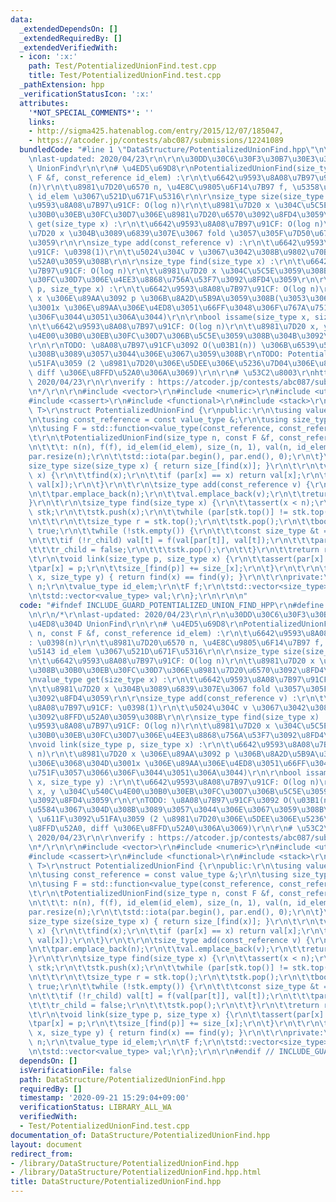 ```yaml
---
data:
  _extendedDependsOn: []
  _extendedRequiredBy: []
  _extendedVerifiedWith:
  - icon: ':x:'
    path: Test/PotentializedUnionFind.test.cpp
    title: Test/PotentializedUnionFind.test.cpp
  _pathExtension: hpp
  _verificationStatusIcon: ':x:'
  attributes:
    '*NOT_SPECIAL_COMMENTS*': ''
    links:
    - http://sigma425.hatenablog.com/entry/2015/12/07/185047,
    - https://atcoder.jp/contests/abc087/submissions/12241089
  bundledCode: "#line 1 \"DataStructure/PotentializedUnionFind.hpp\"\n\n\n\r\n/*\r\
    \nlast-updated: 2020/04/23\r\n\r\n\u30DD\u30C6\u30F3\u30B7\u30E3\u30EB\u4ED8\u304D\
    \ UnionFind\r\n\r\n# \u4ED5\u69D8\r\nPotentializedUnionFind(size_type n, const\
    \ F &f, const_reference id_elem) :\r\n\t\u6642\u9593\u8A08\u7B97\u91CF: \u0398\
    (n)\r\n\t\u8981\u7D20\u6570 n, \u4E8C\u9805\u6F14\u7B97 f, \u5358\u4F4D\u5143\
    \ id_elem \u3067\u521D\u671F\u5316\r\n\r\nsize_type size(size_type x) :\r\n\t\u6642\
    \u9593\u8A08\u7B97\u91CF: O(log n)\r\n\t\u8981\u7D20 x \u304C\u5C5E\u3059\u308B\
    \u30B0\u30EB\u30FC\u30D7\u306E\u8981\u7D20\u6570\u3092\u8FD4\u3059\r\n\r\nvalue_type\
    \ get(size_type x) :\r\n\t\u6642\u9593\u8A08\u7B97\u91CF: O(log n)\r\n\t\u8981\
    \u7D20 x \u304B\u3089\u6839\u307E\u3067 fold \u3057\u305F\u7D50\u679C\u3092\u8FD4\
    \u3059\r\n\r\nsize_type add(const_reference v) :\r\n\t\u6642\u9593\u8A08\u7B97\
    \u91CF: \u0398(1)\r\n\t\u5024\u304C v \u3067\u3042\u308B\u9802\u70B9\u3092\u8FFD\
    \u52A0\u3059\u308B\r\n\r\nsize_type find(size_type x) :\r\n\t\u6642\u9593\u8A08\
    \u7B97\u91CF: O(log n)\r\n\t\u8981\u7D20 x \u304C\u5C5E\u3059\u308B\u30B0\u30EB\
    \u30FC\u30D7\u306E\u4EE3\u8868\u756A\u53F7\u3092\u8FD4\u3059\r\n\r\nvoid link(size_type\
    \ p, size_type x) :\r\n\t\u6642\u9593\u8A08\u7B97\u91CF: O(log n)\r\n\t\u8981\u7D20\
    \ x \u306E\u89AA\u3092 p \u306B\u8A2D\u5B9A\u3059\u308B(\u3053\u306E\u3068\u304D\
    \u3001x \u306E\u89AA\u306E\u4ED8\u3051\u66FF\u3048\u306F\u767A\u751F\u3057\u3066\
    \u306F\u3044\u3051\u306A\u3044)\r\n\r\nbool issame(size_type x, size_type y) :\r\
    \n\t\u6642\u9593\u8A08\u7B97\u91CF: O(log n)\r\n\t\u8981\u7D20 x, y \u304C\u540C\
    \u4E00\u30B0\u30EB\u30FC\u30D7\u306B\u5C5E\u3059\u308B\u304B\u3092\u8FD4\u3059\
    \r\n\r\nTODO: \u8A08\u7B97\u91CF\u3092 O(\u03B1(n)) \u306B\u6539\u5584\u3067\u304D\
    \u308B\u3089\u3057\u3044\u306E\u3067\u3059\u308B\r\nTODO: Potential \u611F\u3092\
    \u51FA\u3059 (2 \u8981\u7D20\u306E\u5DEE\u306E\u5236\u7D04\u306E\u8FFD\u52A0,\
    \ diff \u306E\u8FFD\u52A0\u306A\u3069)\r\n\r\n# \u53C2\u8003\r\nhttp://sigma425.hatenablog.com/entry/2015/12/07/185047,\
    \ 2020/04/23\r\n\r\nverify : https://atcoder.jp/contests/abc087/submissions/12241089\r\
    \n*/\r\n\r\n#include <vector>\r\n#include <numeric>\r\n#include <utility>\r\n\
    #include <cassert>\r\n#include <functional>\r\n#include <stack>\r\n\r\ntemplate<typename\
    \ T>\r\nstruct PotentializedUnionFind {\r\npublic:\r\n\tusing value_type = T;\r\
    \n\tusing const_reference = const value_type &;\r\n\tusing size_type = std::size_t;\r\
    \n\tusing F = std::function<value_type(const_reference, const_reference)>;\r\n\
    \t\r\n\tPotentializedUnionFind(size_type n, const F &f, const_reference id_elem)\r\
    \n\t\t\t: n(n), f(f), id_elem(id_elem), size_(n, 1), val(n, id_elem) {\r\n\t\t\
    par.resize(n);\r\n\t\tstd::iota(par.begin(), par.end(), 0);\r\n\t}\r\n\t\r\n\t\
    size_type size(size_type x) { return size_[find(x)]; }\r\n\t\r\n\tvalue_type get(size_type\
    \ x) {\r\n\t\tfind(x);\r\n\t\tif (par[x] == x) return val[x];\r\n\t\treturn f(val[par[x]],\
    \ val[x]);\r\n\t}\r\n\t\r\n\tsize_type add(const_reference v) {\r\n\t\tsize_.emplace_back(1);\r\
    \n\t\tpar.emplace_back(n);\r\n\t\tval.emplace_back(v);\r\n\t\treturn n++;\r\n\t\
    }\r\n\t\r\n\tsize_type find(size_type x) {\r\n\t\tassert(x < n);\r\n\t\tstd::stack<size_type>\
    \ stk;\r\n\t\tstk.push(x);\r\n\t\twhile (par[stk.top()] != stk.top()) stk.push(par[stk.top()]);\r\
    \n\t\t\r\n\t\tsize_type r = stk.top();\r\n\t\tstk.pop();\r\n\t\tbool r_child =\
    \ true;\r\n\t\twhile (!stk.empty()) {\r\n\t\t\tconst size_type &t = stk.top();\r\
    \n\t\t\tif (!r_child) val[t] = f(val[par[t]], val[t]);\r\n\t\t\tpar[t] = r;\r\n\
    \t\t\tr_child = false;\r\n\t\t\tstk.pop();\r\n\t\t}\r\n\t\treturn r;\r\n\t}\r\n\
    \t\r\n\tvoid link(size_type p, size_type x) {\r\n\t\tassert(par[x] == x);\r\n\t\
    \tpar[x] = p;\r\n\t\tsize_[find(p)] += size_[x];\r\n\t}\r\n\t\r\n\tbool issame(size_type\
    \ x, size_type y) { return find(x) == find(y); }\r\n\t\r\nprivate:\r\n\tsize_type\
    \ n;\r\n\tvalue_type id_elem;\r\n\tF f;\r\n\tstd::vector<size_type> size_, par;\r\
    \n\tstd::vector<value_type> val;\r\n};\r\n\r\n\n"
  code: "#ifndef INCLUDE_GUARD_POTENTIALIZED_UNION_FIND_HPP\r\n#define INCLUDE_GUARD_POTENTIALIZED_UNION_FIND_HPP\r\
    \n\r\n/*\r\nlast-updated: 2020/04/23\r\n\r\n\u30DD\u30C6\u30F3\u30B7\u30E3\u30EB\
    \u4ED8\u304D UnionFind\r\n\r\n# \u4ED5\u69D8\r\nPotentializedUnionFind(size_type\
    \ n, const F &f, const_reference id_elem) :\r\n\t\u6642\u9593\u8A08\u7B97\u91CF\
    : \u0398(n)\r\n\t\u8981\u7D20\u6570 n, \u4E8C\u9805\u6F14\u7B97 f, \u5358\u4F4D\
    \u5143 id_elem \u3067\u521D\u671F\u5316\r\n\r\nsize_type size(size_type x) :\r\
    \n\t\u6642\u9593\u8A08\u7B97\u91CF: O(log n)\r\n\t\u8981\u7D20 x \u304C\u5C5E\u3059\
    \u308B\u30B0\u30EB\u30FC\u30D7\u306E\u8981\u7D20\u6570\u3092\u8FD4\u3059\r\n\r\
    \nvalue_type get(size_type x) :\r\n\t\u6642\u9593\u8A08\u7B97\u91CF: O(log n)\r\
    \n\t\u8981\u7D20 x \u304B\u3089\u6839\u307E\u3067 fold \u3057\u305F\u7D50\u679C\
    \u3092\u8FD4\u3059\r\n\r\nsize_type add(const_reference v) :\r\n\t\u6642\u9593\
    \u8A08\u7B97\u91CF: \u0398(1)\r\n\t\u5024\u304C v \u3067\u3042\u308B\u9802\u70B9\
    \u3092\u8FFD\u52A0\u3059\u308B\r\n\r\nsize_type find(size_type x) :\r\n\t\u6642\
    \u9593\u8A08\u7B97\u91CF: O(log n)\r\n\t\u8981\u7D20 x \u304C\u5C5E\u3059\u308B\
    \u30B0\u30EB\u30FC\u30D7\u306E\u4EE3\u8868\u756A\u53F7\u3092\u8FD4\u3059\r\n\r\
    \nvoid link(size_type p, size_type x) :\r\n\t\u6642\u9593\u8A08\u7B97\u91CF: O(log\
    \ n)\r\n\t\u8981\u7D20 x \u306E\u89AA\u3092 p \u306B\u8A2D\u5B9A\u3059\u308B(\u3053\
    \u306E\u3068\u304D\u3001x \u306E\u89AA\u306E\u4ED8\u3051\u66FF\u3048\u306F\u767A\
    \u751F\u3057\u3066\u306F\u3044\u3051\u306A\u3044)\r\n\r\nbool issame(size_type\
    \ x, size_type y) :\r\n\t\u6642\u9593\u8A08\u7B97\u91CF: O(log n)\r\n\t\u8981\u7D20\
    \ x, y \u304C\u540C\u4E00\u30B0\u30EB\u30FC\u30D7\u306B\u5C5E\u3059\u308B\u304B\
    \u3092\u8FD4\u3059\r\n\r\nTODO: \u8A08\u7B97\u91CF\u3092 O(\u03B1(n)) \u306B\u6539\
    \u5584\u3067\u304D\u308B\u3089\u3057\u3044\u306E\u3067\u3059\u308B\r\nTODO: Potential\
    \ \u611F\u3092\u51FA\u3059 (2 \u8981\u7D20\u306E\u5DEE\u306E\u5236\u7D04\u306E\
    \u8FFD\u52A0, diff \u306E\u8FFD\u52A0\u306A\u3069)\r\n\r\n# \u53C2\u8003\r\nhttp://sigma425.hatenablog.com/entry/2015/12/07/185047,\
    \ 2020/04/23\r\n\r\nverify : https://atcoder.jp/contests/abc087/submissions/12241089\r\
    \n*/\r\n\r\n#include <vector>\r\n#include <numeric>\r\n#include <utility>\r\n\
    #include <cassert>\r\n#include <functional>\r\n#include <stack>\r\n\r\ntemplate<typename\
    \ T>\r\nstruct PotentializedUnionFind {\r\npublic:\r\n\tusing value_type = T;\r\
    \n\tusing const_reference = const value_type &;\r\n\tusing size_type = std::size_t;\r\
    \n\tusing F = std::function<value_type(const_reference, const_reference)>;\r\n\
    \t\r\n\tPotentializedUnionFind(size_type n, const F &f, const_reference id_elem)\r\
    \n\t\t\t: n(n), f(f), id_elem(id_elem), size_(n, 1), val(n, id_elem) {\r\n\t\t\
    par.resize(n);\r\n\t\tstd::iota(par.begin(), par.end(), 0);\r\n\t}\r\n\t\r\n\t\
    size_type size(size_type x) { return size_[find(x)]; }\r\n\t\r\n\tvalue_type get(size_type\
    \ x) {\r\n\t\tfind(x);\r\n\t\tif (par[x] == x) return val[x];\r\n\t\treturn f(val[par[x]],\
    \ val[x]);\r\n\t}\r\n\t\r\n\tsize_type add(const_reference v) {\r\n\t\tsize_.emplace_back(1);\r\
    \n\t\tpar.emplace_back(n);\r\n\t\tval.emplace_back(v);\r\n\t\treturn n++;\r\n\t\
    }\r\n\t\r\n\tsize_type find(size_type x) {\r\n\t\tassert(x < n);\r\n\t\tstd::stack<size_type>\
    \ stk;\r\n\t\tstk.push(x);\r\n\t\twhile (par[stk.top()] != stk.top()) stk.push(par[stk.top()]);\r\
    \n\t\t\r\n\t\tsize_type r = stk.top();\r\n\t\tstk.pop();\r\n\t\tbool r_child =\
    \ true;\r\n\t\twhile (!stk.empty()) {\r\n\t\t\tconst size_type &t = stk.top();\r\
    \n\t\t\tif (!r_child) val[t] = f(val[par[t]], val[t]);\r\n\t\t\tpar[t] = r;\r\n\
    \t\t\tr_child = false;\r\n\t\t\tstk.pop();\r\n\t\t}\r\n\t\treturn r;\r\n\t}\r\n\
    \t\r\n\tvoid link(size_type p, size_type x) {\r\n\t\tassert(par[x] == x);\r\n\t\
    \tpar[x] = p;\r\n\t\tsize_[find(p)] += size_[x];\r\n\t}\r\n\t\r\n\tbool issame(size_type\
    \ x, size_type y) { return find(x) == find(y); }\r\n\t\r\nprivate:\r\n\tsize_type\
    \ n;\r\n\tvalue_type id_elem;\r\n\tF f;\r\n\tstd::vector<size_type> size_, par;\r\
    \n\tstd::vector<value_type> val;\r\n};\r\n\r\n#endif // INCLUDE_GUARD_POTENTIALIZED_UNION_FIND_HPP"
  dependsOn: []
  isVerificationFile: false
  path: DataStructure/PotentializedUnionFind.hpp
  requiredBy: []
  timestamp: '2020-09-21 15:29:04+09:00'
  verificationStatus: LIBRARY_ALL_WA
  verifiedWith:
  - Test/PotentializedUnionFind.test.cpp
documentation_of: DataStructure/PotentializedUnionFind.hpp
layout: document
redirect_from:
- /library/DataStructure/PotentializedUnionFind.hpp
- /library/DataStructure/PotentializedUnionFind.hpp.html
title: DataStructure/PotentializedUnionFind.hpp
---
```

